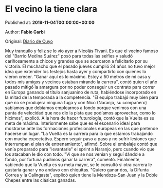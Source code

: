 
# El vecino la tiene clara

Published at: **2019-11-04T00:00:00+00:00**

Author: **Fabio Garbi**

Original: [Diario de Cuyo](https://www.diariodecuyo.com.ar/pasiondeportiva/El-vecino-la-tiene-clara-20191104-0003.html)

Muy tranquilo y feliz se lo vio ayer a Nicolás Tivani. Es que el vecino famoso del "Barrio Medina Suárez" posó para todas las selfies y saludó cariñosamente a chicos y grandes que se acercaron a felicitarlo por su victoria. El muchacho que el pasado jueves cumplió 24 años no tuvo mejor idea que extender los festejos hasta ayer y compartirlo con quienes lo vieron crecer. "Ganar aquí es lo máximo. Estoy a 50 metros de mi casa y todos mis amigos y vecinos estaban mirando la carrera", contó quien el año pasado mitigó la amargura por no poder conseguir un contrato para correr en Europa ganando el título sanjuanino de ruta, habiéndose incorporado en la mitad de la temporada a la competencia.
"El equipo trabajó muy bien para que no se produjera ninguna fuga y con Nico (Naranjo, su compañero) sabíamos que debíamos emplearnos a fondo porque venimos con una punta de velocidad que nos dio la pista que podíamos aprovechar, como lo hicimos", explicó.
A la hora de hacer futurología, contó que la Vuelta es su meta de máxima. Interiormente sabe que es el escenario ideal para mostrarse ante las formaciones profesionales europeas en las que pretende hacerse un lugar. "La Vuelta es la carrera para la que estamos trabajando con mucha expectativa. Espero seguir paso a paso y no sufrir lesiones que interrumpan el plan de entrenamiento", afirmó.
Sobre el embalaje contó que venía preparado para "levantarle" el sprint a Naranjo, pero cuando vio que los atacaban le dio con todo. "Vi que se nos venían y seguí dándole a fondo, por fortuna pudimos ganar la carrera", comentó.
Finalmente, sabiendo que la Vuelta es su meta mayor, se le consultó si otra carrera le gustaría ganar y no anduvo con chiquitas. "Quiero ganar dos, la Difunta Correa y la Calingasta", explicó quien tiene la Mendoza-San Juan y la Doble Chepes entre las clásicas ganadas.

